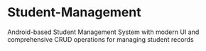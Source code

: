 # Student-Management
Android-based Student Management System with modern UI and comprehensive CRUD operations for managing student records
